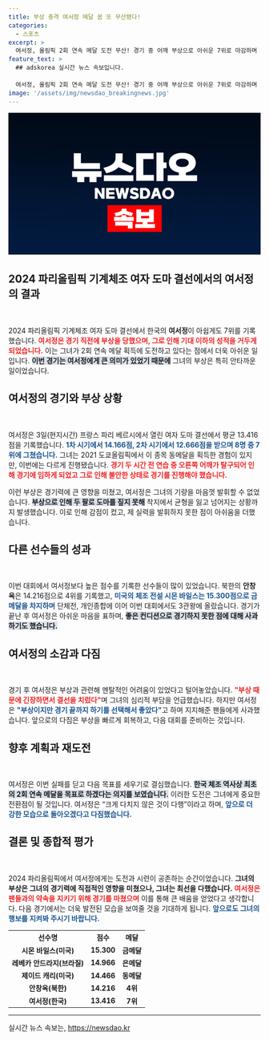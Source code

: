 ```yaml
---
title: 부상 충격 여서정 메달 꿈 또 무산됐다!
categories:
  - 스포츠
excerpt: >
  여서정, 올림픽 2회 연속 메달 도전 무산! 경기 중 어깨 부상으로 아쉬운 7위로 마감하며 한국 체조의 기대를 저버렸다. 최선을 다했지만 아쉽다는 그의 인터뷰가 더욱 마음 아프다.
feature_text: >
  ## adskorea 실시간 뉴스 속보입니다.

  여서정, 올림픽 2회 연속 메달 도전 무산! 경기 중 어깨 부상으로 아쉬운 7위로 마감하며 한국 체조의 기대를 저버렸다. 최선을 다했지만 아쉽다는 그의 인터뷰가 더욱 마음 아프다.
image: '/assets/img/newsdao_breakingnews.jpg'
---
```


<p><img src="/assets/img/newsdao_breakingnews.jpg" alt="adskorea 속보" /></p>

<h2 data-ke-size="size26">2024 파리올림픽 기계체조 여자 도마 결선에서의 여서정의 결과</h2>

<p data-ke-size="size16">&nbsp;</p>

<p>2024 파리올림픽 기계체조 여자 도마 결선에서 한국의 <b>여서정</b>이 아쉽게도 7위를 기록했습니다. <b><span style="color: #ee2323;">여서정은 경기 직전에 부상을 당했으며, 그로 인해 기대 이하의 성적을 거두게 되었습니다.</span></b> 이는 그녀가 2회 연속 메달 획득에 도전하고 있다는 점에서 더욱 아쉬운 일입니다. <b><span style="background-color: #21538527;">이번 경기는 여서정에게 큰 의미가 있었기 때문에</span></b> 그녀의 부상은 특히 안타까운 일이었습니다.</p>

<h2 data-ke-size="size26">여서정의 경기와 부상 상황</h2>

<p data-ke-size="size16">&nbsp;</p>

<p>여서정은 3일(현지시간) 프랑스 파리 베르시에서 열린 여자 도마 결선에서 평균 13.416점을 기록했습니다. <b><span style="color: #1a5490;">1차 시기에서 14.166점, 2차 시기에서 12.666점을 받으며 8명 중 7위에 그쳤습니다.</span></b> 그녀는 2021 도쿄올림픽에서 이 종목 동메달을 획득한 경험이 있지만, 이번에는 다르게 진행됐습니다. <b><span style="color: #ee2323;">경기 두 시간 전 연습 중 오른쪽 어깨가 탈구되어 인해 경기에 임하게 되었고 그로 인해 불안한 상태로 경기를 진행해야 했습니다.</span></b></p>

<p>이런 부상은 경기력에 큰 영향을 미쳤고, 여서정은 그녀의 기량을 마음껏 발휘할 수 없었습니다. <b><span style="background-color: #21538527;">부상으로 인해 두 팔로 도마를 짚지 못해</span></b> 착지에서 균형을 잃고 넘어지는 상황까지 발생했습니다. 이로 인해 감점이 컸고, 제 실력을 발휘하지 못한 점이 아쉬움을 더했습니다.</p>

<h2 data-ke-size="size26">다른 선수들의 성과</h2>

<p data-ke-size="size16">&nbsp;</p>

<p>이번 대회에서 여서정보다 높은 점수를 기록한 선수들이 많이 있었습니다. 북한의 <b>안창옥</b>은 14.216점으로 4위를 기록했고, <b><span style="color: #1a5490;">미국의 체조 전설 시몬 바일스는 15.300점으로 금메달을 차지하며</span></b> 단체전, 개인종합에 이어 이번 대회에서도 3관왕에 올랐습니다. 경기가 끝난 후 여서정은 아쉬운 마음을 표하며, <b><span style="background-color: #21538527;">좋은 컨디션으로 경기하지 못한 점에 대해 사과하기도 했습니다.</span></b></p>

<h2 data-ke-size="size26">여서정의 소감과 다짐</h2>

<p data-ke-size="size16">&nbsp;</p>

<p>경기 후 여서정은 부상과 관련해 멘탈적인 어려움이 있었다고 털어놓았습니다. <b><span style="color: #ee2323;">"부상 때문에 긴장하면서 결선을 치렀다"</span></b>며 그녀의 심리적 부담을 언급했습니다. 하지만 여서정은 <b><span style="color: #1a5490;">"부상이지만 경기 끝까지 하기를 선택해서 좋았다"</span></b>고 하며 지지해준 팬들에게 사과했습니다. 앞으로의 다짐은 부상을 빠르게 회복하고, 다음 대회를 준비하는 것입니다.</p>

<h2 data-ke-size="size26">향후 계획과 재도전</h2>

<p data-ke-size="size16">&nbsp;</p>

<p>여서정은 이번 실패를 딛고 다음 목표를 세우기로 결심했습니다. <b><span style="background-color: #21538527;">한국 체조 역사상 최초의 2회 연속 메달을 목표로 하겠다는 의지를 보였습니다.</span></b> 이러한 도전은 그녀에게 중요한 전환점이 될 것입니다. 여서정은 “크게 다치지 않은 것이 다행”이라고 하며, <b><span style="color: #1a5490;">앞으로 더 강한 모습으로 돌아오겠다고 다짐했습니다.</span></b></p>

<h2 data-ke-size="size26">결론 및 종합적 평가</h2>

<p data-ke-size="size16">&nbsp;</p>

<p>2024 파리올림픽에서 여서정에게는 도전과 시련이 공존하는 순간이었습니다. <b>그녀의 부상은 그녀의 경기력에 직접적인 영향을 미쳤으나, 그녀는 최선을 다했습니다.</b> <b><span style="color: #ee2323;">여서정은 팬들과의 약속을 지키기 위해 경기를 마쳤으며</span></b> 이를 통해 큰 배움을 얻었다고 생각합니다. 다음 경기에서는 더욱 발전된 모습을 보여줄 것을 기대하게 됩니다. <b><span style="color: #1a5490;">앞으로도 그녀의 행보를 지켜봐 주시기 바랍니다.</span></b></p>

<table>
  <tr>
    <th style="text-align: center; height: 17px;"><b>선수명</b></th>
    <th style="text-align: center; height: 17px;"><b>점수</b></th>
    <th style="text-align: center; height: 17px;"><b>메달</b></th>
  </tr>
  <tr>
    <td style="text-align: center; height: 17px;"><b>시몬 바일스(미국)</b></td>
    <td style="text-align: center; height: 17px;"><b>15.300</b></td>
    <td style="text-align: center; height: 17px;"><b>금메달</b></td>
  </tr>
  <tr>
    <td style="text-align: center; height: 17px;"><b>레베카 안드라지(브라질)</b></td>
    <td style="text-align: center; height: 17px;"><b>14.966</b></td>
    <td style="text-align: center; height: 17px;"><b>은메달</b></td>
  </tr>
  <tr>
    <td style="text-align: center; height: 17px;"><b>제이드 캐리(미국)</b></td>
    <td style="text-align: center; height: 17px;"><b>14.466</b></td>
    <td style="text-align: center; height: 17px;"><b>동메달</b></td>
  </tr>
  <tr>
    <td style="text-align: center; height: 17px;"><b>안창옥(북한)</b></td>
    <td style="text-align: center; height: 17px;"><b>14.216</b></td>
    <td style="text-align: center; height: 17px;"><b>4위</b></td>
  </tr>
  <tr>
    <td style="text-align: center; height: 17px;"><b>여서정(한국)</b></td>
    <td style="text-align: center; height: 17px;"><b>13.416</b></td>
    <td style="text-align: center; height: 17px;"><b>7위</b></td>
  </tr>
</table>

<hr>
실시간 뉴스 속보는, <a href="https://newsdao.kr" rel="dofollow">https://newsdao.kr</a>



